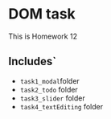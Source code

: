 # DOM task

This is Homework 12

## Includes`

- `task1_modal`folder
- `task2_todo` folder
- `task3_slider` folder
- `task4_textEditing` folder